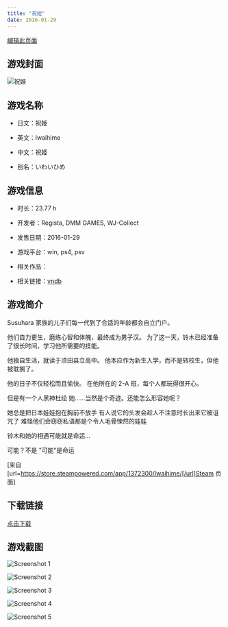 ```yaml
---
title: "祝姫"
date: 2016-01-29
---
```

[编辑此页面](https://github.com/ACG-3/ADV3-source/blob/main/source/_posts/games/%E7%A5%9D%E5%A7%AB.md)

## 游戏封面

![祝姫](https%3A//pan.timero.xyz/onedrive/img_lib_001/%E7%A5%9D%E5%A7%AB_cover.avif)


## 游戏名称

- 日文：祝姫
- 英文：Iwaihime
- 中文：祝姫

- 别名：いわいひめ


## 游戏信息

- 时长：23.77 h
- 开发者：Regista, DMM GAMES, WJ-Collect
- 发售日期：2016-01-29
- 游戏平台：win, ps4, psv
- 相关作品：

- 相关链接：[vndb](https://vndb.org/v17863)


## 游戏简介

Susuhara 家族的儿子们每一代到了合适的年龄都会自立门户。

他们自力更生，磨练心智和体魄，最终成为男子汉。
为了这一天，铃木已经准备了很长时间，学习他所需要的技能。

他独自生活，就读于须田县立高中。
他本应作为新生入学，而不是转校生，但他被耽搁了。

他的日子不仅轻松而且愉快。
在他所在的 2-A 班，每个人都玩得很开心。

但是有一个人黑神杜绘
她......当然是个奇迹。还能怎么形容她呢？

她总是把日本娃娃抱在胸前不放手
有人说它的头发会趁人不注意时长出来它被诅咒了
难怪他们会窃窃私语那是个令人毛骨悚然的娃娃

铃木和她的相遇可能就是命运...

可能？不是 "可能"是命运

[来自 [url=https://store.steampowered.com/app/1372300/Iwaihime/[/url]Steam 页面]


## 下载链接

[点击下载](https://pan.timero.xyz/onedrive/adv_lib_001/%E7%A5%9D%E5%A7%AB)


## 游戏截图


![Screenshot 1](https%3A//pan.timero.xyz/onedrive/img_lib_001/%E7%A5%9D%E5%A7%AB_Screenshot_1.avif)

![Screenshot 2](https%3A//pan.timero.xyz/onedrive/img_lib_001/%E7%A5%9D%E5%A7%AB_Screenshot_2.avif)

![Screenshot 3](https%3A//pan.timero.xyz/onedrive/img_lib_001/%E7%A5%9D%E5%A7%AB_Screenshot_3.avif)

![Screenshot 4](https%3A//pan.timero.xyz/onedrive/img_lib_001/%E7%A5%9D%E5%A7%AB_Screenshot_4.avif)

![Screenshot 5](https%3A//pan.timero.xyz/onedrive/img_lib_001/%E7%A5%9D%E5%A7%AB_Screenshot_5.avif)

